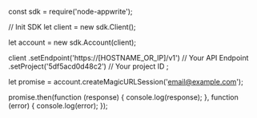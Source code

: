 const sdk = require('node-appwrite');

// Init SDK
let client = new sdk.Client();

let account = new sdk.Account(client);

client
    .setEndpoint('https://[HOSTNAME_OR_IP]/v1') // Your API Endpoint
    .setProject('5df5acd0d48c2') // Your project ID
;

let promise = account.createMagicURLSession('email@example.com');

promise.then(function (response) {
    console.log(response);
}, function (error) {
    console.log(error);
});